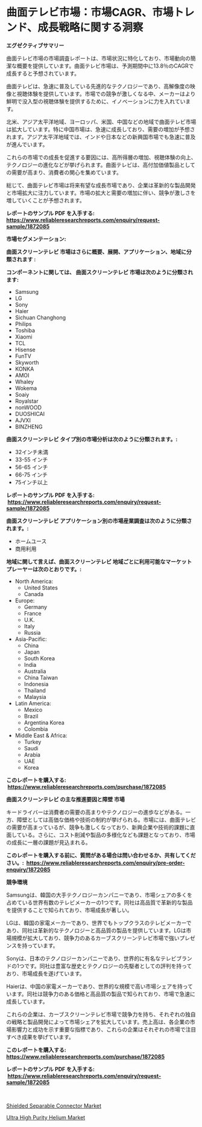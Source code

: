 <p><h1>曲面テレビ市場：市場CAGR、市場トレンド、成長戦略に関する洞察</h1></p><p><strong>エグゼクティブサマリー</strong></p>
<p><p>曲面テレビ市場の市場調査レポートは、市場状況に特化しており、市場動向の簡潔な概要を提供しています。曲面テレビ市場は、予測期間中に13.8％のCAGRで成長すると予想されています。</p><p>曲面テレビは、急速に普及している先進的なテクノロジーであり、高解像度の映像と視聴体験を提供しています。市場での競争が激しくなる中、メーカーはより鮮明で没入型の視聴体験を提供するために、イノベーションに力を入れています。</p><p>北米、アジア太平洋地域、ヨーロッパ、米国、中国などの地域で曲面テレビ市場は拡大しています。特に中国市場は、急速に成長しており、需要の増加が予想されます。アジア太平洋地域では、インドや日本などの新興国市場でも急速に普及が進んでいます。</p><p>これらの市場での成長を促進する要因には、高所得層の増加、視聴体験の向上、テクノロジーの進化などが挙げられます。曲面テレビは、高付加価値製品としての需要が高まり、消費者の関心を集めています。</p><p>総じて、曲面テレビ市場は将来有望な成長市場であり、企業は革新的な製品開発と市場拡大に注力しています。市場の拡大と需要の増加に伴い、競争が激しさを増していくことが予想されます。</p></p>
<p><strong>レポートのサンプル PDF を入手する: <a href="https://www.reliableresearchreports.com/enquiry/request-sample/1872085">https://www.reliableresearchreports.com/enquiry/request-sample/1872085</a></strong></p>
<p><strong>市場セグメンテーション:</strong></p>
<p><strong> 曲面スクリーンテレビ 市場はさらに概要、展開、アプリケーション、地域に分類されます :</strong></p>
<p><strong>コンポーネントに関しては、 曲面スクリーンテレビ 市場は次のように分類されます: &nbsp;</strong></p>
<p><ul><li>Samsung</li><li>LG</li><li>Sony</li><li>Haier</li><li>Sichuan Changhong</li><li>Philips</li><li>Toshiba</li><li>Xiaomi</li><li>TCL</li><li>Hisense</li><li>FunTV</li><li>Skyworth</li><li>KONKA</li><li>AMOI</li><li>Whaley</li><li>Wokema</li><li>Soaiy</li><li>Royalstar</li><li>nonWOOD</li><li>DUOSHICAI</li><li>AJVXI</li><li>BINZHENG</li></ul></p>
<p><strong> 曲面スクリーンテレビ タイプ別の市場分析は次のように分類されます。:</strong></p>
<p><ul><li>32インチ未満</li><li>33-55 インチ</li><li>56-65 インチ</li><li>66-75 インチ</li><li>75インチ以上</li></ul></p>
<p><strong>レポートのサンプル PDF を入手する: &nbsp;<a href="https://www.reliableresearchreports.com/enquiry/request-sample/1872085">https://www.reliableresearchreports.com/enquiry/request-sample/1872085</a></strong></p>
<p><strong> 曲面スクリーンテレビ アプリケーション別の市場産業調査は次のように分類されます。:</strong></p>
<p><ul><li>ホームユース</li><li>商用利用</li></ul></p>
<p><strong>地域に関して言えば、曲面スクリーンテレビ 地域ごとに利用可能なマーケットプレーヤーは次のとおりです。:</strong></p>
<p><ul>
    <li>
        North America:
        <ul>
            <li>United States</li>
            <li>Canada</li>
        </ul>
    </li>
    <li>
        Europe:
        <ul>
            <li>Germany</li>
            <li>France</li>
            <li>U.K.</li>
            <li>Italy</li>
            <li>Russia</li>
        </ul>
    </li>
    <li>
        Asia-Pacific:
        <ul>
            <li>China</li>
            <li>Japan</li>
            <li>South Korea</li>
            <li>India</li>
            <li>Australia</li>
            <li>China Taiwan</li>
            <li>Indonesia</li>
            <li>Thailand</li>
            <li>Malaysia</li>
        </ul>
    </li>
    <li>
        Latin America:
        <ul>
            <li>Mexico</li>
            <li>Brazil</li>
            <li>Argentina Korea</li>
            <li>Colombia</li>
        </ul>
    </li>
    <li>
        Middle East & Africa:
        <ul>
            <li>Turkey</li>
            <li>Saudi</li>
            <li>Arabia</li>
            <li>UAE</li>
            <li>Korea</li>
        </ul>
    </li>
    </ul></p>
<p><strong>このレポートを購入する: &nbsp;<a href="https://www.reliableresearchreports.com/purchase/1872085">https://www.reliableresearchreports.com/purchase/1872085</a></strong></p>
<p><strong>曲面スクリーンテレビ の主な推進要因と障壁 市場</strong></p>
<p><p>キードライバーは消費者の需要の高まりやテクノロジーの進歩などがある。一方、障壁としては高価な価格や技術の制約が挙げられる。市場には、曲面テレビの需要が高まっているが、競争も激しくなっており、新興企業や技術的課題に直面している。さらに、コスト削減や製品の多様化なども課題となっており、市場の成長に一層の課題が見込まれる。</p></p>
<p><strong>このレポートを購入する前に、質問がある場合は問い合わせるか、共有してください。:&nbsp; <a href="https://www.reliableresearchreports.com/enquiry/pre-order-enquiry/1872085">https://www.reliableresearchreports.com/enquiry/pre-order-enquiry/1872085</a></strong></p>
<p><strong>競争環境</strong></p>
<p><p>Samsungは、韓国の大手テクノロジーカンパニーであり、市場シェアの多くを占めている世界有数のテレビメーカーの1つです。同社は高品質で革新的な製品を提供することで知られており、市場成長が著しい。</p><p>LGは、韓国の家電メーカーであり、世界でもトップクラスのテレビメーカーであり、同社は革新的なテクノロジーと高品質の製品を提供しています。LGは市場規模が拡大しており、競争力のあるカーブスクリーンテレビ市場で強いプレゼンスを持っています。</p><p>Sonyは、日本のテクノロジーカンパニーであり、世界的に有名なテレビブランドの1つです。同社は豊富な歴史とテクノロジーの先駆者としての評判を持っており、市場成長を遂げています。</p><p>Haierは、中国の家電メーカーであり、世界的な規模で高い市場シェアを持っています。同社は競争力のある価格と高品質の製品で知られており、市場で急速に成長しています。</p><p>これらの企業は、カーブスクリーンテレビ市場で競争力を持ち、それぞれの独自の戦略と製品開発によって市場シェアを拡大しています。売上高は、各企業の市場影響力と成功を示す重要な指標であり、これらの企業はそれぞれの市場で注目すべき成果を挙げています。</p></p>
<p><strong>このレポートを購入する: &nbsp; <a href="https://www.reliableresearchreports.com/purchase/1872085">https://www.reliableresearchreports.com/purchase/1872085</a></strong></p>
<p><strong>レポートのサンプル PDF を入手する: &nbsp;<a href="https://www.reliableresearchreports.com/enquiry/request-sample/1872085">https://www.reliableresearchreports.com/enquiry/request-sample/1872085</a></strong><strong></strong></p>
<p>&nbsp;</p>
<p><p><a href="https://funky-papaya-cf4.notion.site/Insights-into-Shielded-Separable-Connector-Market-Size-Analysing-Market-Share-Trends-and-Growth-f-ac9e287beb384267aa2ecdca276fb726">Shielded Separable Connector Market</a></p><p><a href="https://sore-arch-6db.notion.site/Ultra-High-Purity-Helium-Market-Research-Report-Reveals-The-Latest-Trends-And-Opportunities-of-this--13b3d0c788394272a648b88f0c9ec379">Ultra High Purity Helium Market</a></p></p>